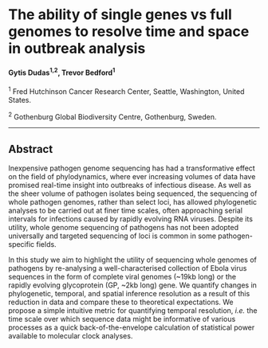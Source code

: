 # The ability of single genes vs full genomes to resolve time and space in outbreak analysis

#### Gytis Dudas<sup>1,2</sup>, Trevor Bedford<sup>1</sup>

<sup>1</sup> Fred Hutchinson Cancer Research Center, Seattle, Washington, United States.

<sup>2</sup> Gothenburg Global Biodiversity Centre, Gothenburg, Sweden.

--------

## Abstract

Inexpensive pathogen genome sequencing has had a transformative effect on the field of phylodynamics, where ever increasing volumes of data have promised real-time insight into outbreaks of infectious disease.
As well as the sheer volume of pathogen isolates being sequenced, the sequencing of whole pathogen genomes, rather than select loci, has allowed phylogenetic analyses to be carried out at finer time scales, often approaching serial intervals for infections caused by rapidly evolving RNA viruses.
Despite its utility, whole genome sequencing of pathogens has not been adopted universally and targeted sequencing of loci is common in some pathogen-specific fields.

In this study we aim to highlight the utility of sequencing whole genomes of pathogens by re-analysing a well-characterised collection of Ebola virus sequences in the form of complete viral genomes (~19kb long) or the rapidly evolving glycoprotein (GP, ~2kb long) gene.
We quantify changes in phylogenetic, temporal, and spatial inference resolution as a result of this reduction in data and compare these to theoretical expectations.
We propose a simple intuitive metric for quantifying temporal resolution, _i.e._ the time scale over which sequence data might be informative of various processes as a quick back-of-the-envelope calculation of statistical power available to molecular clock analyses.
